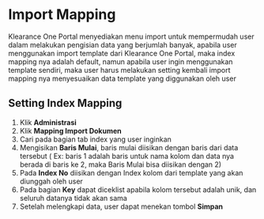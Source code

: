 # Import Mapping
Klearance One Portal menyediakan menu import untuk mempermudah user dalam melakukan pengisian data yang berjumlah banyak, apabila user menggunakan import template dari Klearance One Portal, maka index mapping nya adalah default, namun apabila user ingin menggunakan template sendiri, maka user harus melakukan setting kembali import mapping nya menyesuaikan data template yang diggunakan oleh user

## Setting Index Mapping
1. Klik **Administrasi**
2. Klik **Mapping Import Dokumen**
3. Cari pada bagian tab index yang user inginkan
4. Mengisikan **Baris Mulai**, baris mulai diisikan dengan baris dari data tersebut ( Ex: baris 1 adalah baris untuk nama kolom dan data nya berada di baris ke 2, maka Baris Mulai bisa diisikan dengan 2)
5. Pada **Index No** diisikan dengan Index kolom dari template yang akan diunggah oleh user
6. Pada bagian **Key** dapat diceklist apabila kolom tersebut adalah unik, dan seluruh datanya tidak akan sama
7. Setelah melengkapi data, user dapat menekan tombol **Simpan**
